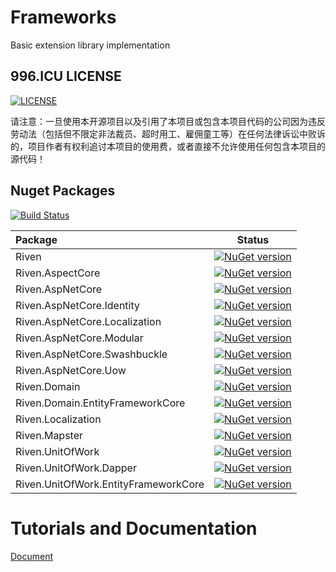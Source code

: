 # Frameworks
Basic extension library implementation



## 996.ICU LICENSE
[![LICENSE](https://img.shields.io/badge/license-Anti%20996-blue.svg)](https://github.com/996icu/996.ICU/blob/master/LICENSE)

请注意：一旦使用本开源项目以及引用了本项目或包含本项目代码的公司因为违反劳动法（包括但不限定非法裁员、超时用工、雇佣童工等）在任何法律诉讼中败诉的，项目作者有权利追讨本项目的使用费，或者直接不允许使用任何包含本项目的源代码！




## Nuget Packages

[![Build Status](https://dev.azure.com/rivenfx/RivenFx/_apis/build/status/rivenfx.Framework?branchName=master)](https://dev.azure.com/rivenfx/RivenFx/_build/latest?definitionId=3&branchName=master)

|Package|Status|
|:------|:-----:|
|Riven|[![NuGet version](https://badge.fury.io/nu/Riven.svg)](https://www.nuget.org/packages/Riven/)|
|Riven.AspectCore|[![NuGet version](https://badge.fury.io/nu/Riven.AspectCore.svg)](https://www.nuget.org/packages/Riven.AspectCore/)|
|Riven.AspNetCore|[![NuGet version](https://badge.fury.io/nu/Riven.AspNetCore.svg)](https://www.nuget.org/packages/Riven.AspNetCore/)|
|Riven.AspNetCore.Identity|[![NuGet version](https://badge.fury.io/nu/Riven.AspNetCore.Identity.svg)](https://www.nuget.org/packages/Riven.AspNetCore.Identity/)|
|Riven.AspNetCore.Localization|[![NuGet version](https://badge.fury.io/nu/Riven.AspNetCore.Localization.svg)](https://www.nuget.org/packages/Riven.AspNetCore.Localization/)|
|Riven.AspNetCore.Modular|[![NuGet version](https://badge.fury.io/nu/Riven.AspNetCore.Modular.svg)](https://www.nuget.org/packages/Riven.AspNetCore.Modular/)|
|Riven.AspNetCore.Swashbuckle|[![NuGet version](https://badge.fury.io/nu/Riven.AspNetCore.Swashbuckle.svg)](https://www.nuget.org/packages/Riven.AspNetCore.Swashbuckle/)|
|Riven.AspNetCore.Uow|[![NuGet version](https://badge.fury.io/nu/Riven.AspNetCore.Uow.svg)](https://www.nuget.org/packages/Riven.AspNetCore.Uow/)|
|Riven.Domain|[![NuGet version](https://badge.fury.io/nu/Riven.Domain.svg)](https://www.nuget.org/packages/Riven.Domain/)|
|Riven.Domain.EntityFrameworkCore|[![NuGet version](https://badge.fury.io/nu/Riven.Domain.EntityFrameworkCore.svg)](https://www.nuget.org/packages/Riven.Domain.EntityFrameworkCore/)|
|Riven.Localization|[![NuGet version](https://badge.fury.io/nu/Riven.Localization.svg)](https://www.nuget.org/packages/Riven.Localization/)|
|Riven.Mapster|[![NuGet version](https://badge.fury.io/nu/Riven.Mapster.svg)](https://www.nuget.org/packages/Riven.Mapster/)|
|Riven.UnitOfWork|[![NuGet version](https://badge.fury.io/nu/Riven.UnitOfWork.svg)](https://www.nuget.org/packages/Riven.UnitOfWork/)|
|Riven.UnitOfWork.Dapper|[![NuGet version](https://badge.fury.io/nu/Riven.UnitOfWork.Dapper.svg)](https://www.nuget.org/packages/Riven.UnitOfWork.Dapper/)|
|Riven.UnitOfWork.EntityFrameworkCore|[![NuGet version](https://badge.fury.io/nu/Riven.UnitOfWork.EntityFrameworkCore.svg)](https://www.nuget.org/packages/Riven.UnitOfWork.EntityFrameworkCore/)|


# Tutorials and Documentation
[Document](docs/main.md)



